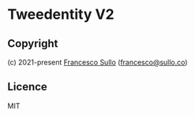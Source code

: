 # Tweedentity V2


## Copyright

(c) 2021-present [Francesco Sullo](https://francesco.sullo.co) (<francesco@sullo.co>)

## Licence

MIT


